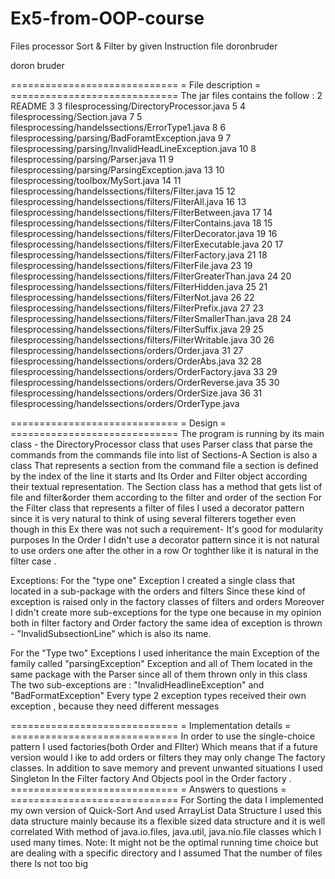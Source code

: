 # Ex5-from-OOP-course
Files processor Sort &amp; Filter by given Instruction file
doronbruder

doron bruder‬

‪=============================‬
‪=      File description     =‬
‪=============================
The jar files contains the follow :
2 README 3
3 filesprocessing/DirectoryProcessor.java 5
4 filesprocessing/Section.java 7
5 filesprocessing/handelssections/ErrorType1.java 8
6 filesprocessing/parsing/BadForamtException.java 9
7 filesprocessing/parsing/InvalidHeadLineException.java 10
8 filesprocessing/parsing/Parser.java 11
9 filesprocessing/parsing/ParsingException.java 13
10 filesprocessing/toolbox/MySort.java 14
11 filesprocessing/handelssections/filters/Filter.java 15
12 filesprocessing/handelssections/filters/FilterAll.java 16
13 filesprocessing/handelssections/filters/FilterBetween.java 17
14 filesprocessing/handelssections/filters/FilterContains.java 18
15 filesprocessing/handelssections/filters/FilterDecorator.java 19
16 filesprocessing/handelssections/filters/FilterExecutable.java 20
17 filesprocessing/handelssections/filters/FilterFactory.java 21
18 filesprocessing/handelssections/filters/FilterFile.java 23
19 filesprocessing/handelssections/filters/FilterGreaterThan.java 24
20 filesprocessing/handelssections/filters/FilterHidden.java 25
21 filesprocessing/handelssections/filters/FilterNot.java 26
22 filesprocessing/handelssections/filters/FilterPrefix.java 27
23 filesprocessing/handelssections/filters/FilterSmallerThan.java 28
24 filesprocessing/handelssections/filters/FilterSuffix.java 29
25 filesprocessing/handelssections/filters/FilterWritable.java 30
26 filesprocessing/handelssections/orders/Order.java 31
27 filesprocessing/handelssections/orders/OrderAbs.java 32
28 filesprocessing/handelssections/orders/OrderFactory.java 33
29 filesprocessing/handelssections/orders/OrderReverse.java 35
30 filesprocessing/handelssections/orders/OrderSize.java 36
31 filesprocessing/handelssections/orders/OrderType.java


‪=============================‬
‪=          Design           =‬
‪=============================‬
The program is running by its main class - the DirectoryProcessor class that uses 
 Parser class that parse the commands from the commands file 
into list of Sections-A Section is also a class
That represents a section from the command file a section is 
defined by the index of the line it starts and 
Its Order and Filter object according their textual representation.
The Section class has a method that gets list of file and filter&order them 
according to the filter and order of the section
For the Filter class that represents a filter of files I used a 
decorator pattern since it is very natural to think of using 
several filterers together even though in this Ex there 
was not such a requirement‫-‬ It's good for modularity purposes
In the Order I didn't use a decorator pattern since it is not
 natural to use orders one after the other in a row
Or toghther like it is natural in the filter case .

Exceptions: 
For the "type one" Exception I created a single class that 
located in a sub-package with the orders and filters 
Since these kind of exception is raised only in the 
factory classes of filters and orders
Moreover I didn't create more sub-exceptions for the type one
 because in my opinion both in filter factory and 
Order factory the same idea of exception is thrown - 
"InvalidSubsectionLine" which is also its name. 

 For the "Type two" Exceptions I used inheritance the main Exception of the
 family called "parsingException" Exception and all of
Them located in the same package with the Parser since
 all of them thrown only in this class
The two sub-exceptions are : "InvalidHeadlineException" and "BadFormatException"
Every  type 2 exception types received their own exception
, because they need different messages

‪=============================‬
‪=  Implementation details   =‬
‪=============================‬
In order to use the single-choice
 pattern I used factories(both Order and FIlter)
Which means that if a future version would l
ike to add orders or filters they may only change 
The factory classes.
In addition to save memory and prevent unwanted
 situations I used Singleton In the Filter factory 
And Objects pool in the Order factory .
‪=============================‬
‪=    Answers to questions   =‬
‪=============================‬
For Sorting the data I implemented my own version of Quick-Sort
And used  ArrayList Data Structure
I used this data structure mainly because its a flexible 
sized data structure  and it is well correlated
With method of java.io.files, java.util,
 java.nio.file classes which I used many times.
Note: It might not be the optimal running time choice  but are 
dealing with a specific directory and I assumed 
That the number of files there Is not too big





